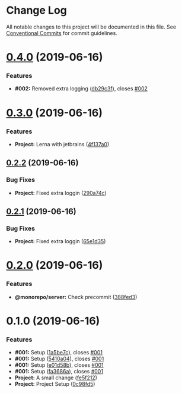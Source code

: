 # Change Log

All notable changes to this project will be documented in this file.
See [Conventional Commits](https://conventionalcommits.org) for commit guidelines.

# [0.4.0](https://github.com/Microsoft/TypeScript-Node-Starter/compare/@monorepo/server@0.3.0...@monorepo/server@0.4.0) (2019-06-16)


### Features

* **#002:** Removed extra logging ([db29c3f](https://github.com/Microsoft/TypeScript-Node-Starter/commit/db29c3f)), closes [#002](https://github.com/Microsoft/TypeScript-Node-Starter/issues/002)





# [0.3.0](https://github.com/Microsoft/TypeScript-Node-Starter/compare/@monorepo/server@0.2.2...@monorepo/server@0.3.0) (2019-06-16)


### Features

* **Project:** Lerna with jetbrains ([4f137a0](https://github.com/Microsoft/TypeScript-Node-Starter/commit/4f137a0))





## [0.2.2](https://github.com/Microsoft/TypeScript-Node-Starter/compare/@monorepo/server@0.2.1...@monorepo/server@0.2.2) (2019-06-16)


### Bug Fixes

* **Project:** Fixed extra loggin ([290a74c](https://github.com/Microsoft/TypeScript-Node-Starter/commit/290a74c))





## [0.2.1](https://github.com/Microsoft/TypeScript-Node-Starter/compare/@monorepo/server@0.2.0...@monorepo/server@0.2.1) (2019-06-16)


### Bug Fixes

* **Project:** Fixed extra loggin ([65e1d35](https://github.com/Microsoft/TypeScript-Node-Starter/commit/65e1d35))





# [0.2.0](https://github.com/Microsoft/TypeScript-Node-Starter/compare/@monorepo/server@0.1.0...@monorepo/server@0.2.0) (2019-06-16)


### Features

* **@monorepo/server:** Check precommit ([388fed3](https://github.com/Microsoft/TypeScript-Node-Starter/commit/388fed3))





# 0.1.0 (2019-06-16)


### Features

* **#001:** Setup ([1a5be7c](https://github.com/Microsoft/TypeScript-Node-Starter/commit/1a5be7c)), closes [#001](https://github.com/Microsoft/TypeScript-Node-Starter/issues/001)
* **#001:** Setup ([5410a04](https://github.com/Microsoft/TypeScript-Node-Starter/commit/5410a04)), closes [#001](https://github.com/Microsoft/TypeScript-Node-Starter/issues/001)
* **#001:** Setup ([e01d58b](https://github.com/Microsoft/TypeScript-Node-Starter/commit/e01d58b)), closes [#001](https://github.com/Microsoft/TypeScript-Node-Starter/issues/001)
* **#001:** Setup ([fa3686a](https://github.com/Microsoft/TypeScript-Node-Starter/commit/fa3686a)), closes [#001](https://github.com/Microsoft/TypeScript-Node-Starter/issues/001)
* **Project:** A small change ([fe5f212](https://github.com/Microsoft/TypeScript-Node-Starter/commit/fe5f212))
* **Project:** Project Setup ([0c98fd5](https://github.com/Microsoft/TypeScript-Node-Starter/commit/0c98fd5))
